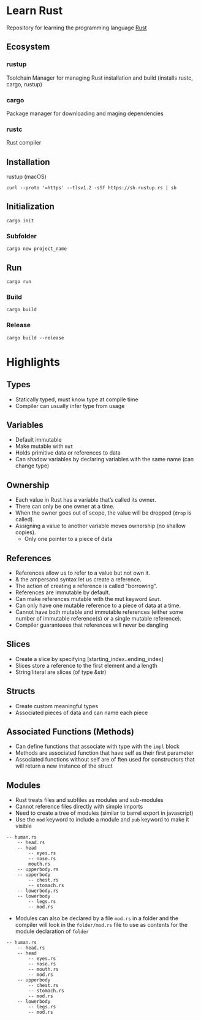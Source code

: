 # Learn Rust

Repository for learning the programming language [Rust](https://www.rust-lang.org/)

## Ecosystem

### rustup

Toolchain Manager for managing Rust installation and build (installs rustc, cargo, rustup)

### cargo

Package manager for downloading and maging dependencies

### rustc

Rust compiler

## Installation

rustup (macOS)

```
curl --proto '=https' --tlsv1.2 -sSf https://sh.rustup.rs | sh
```

## Initialization

```
cargo init
```

### Subfolder

```
cargo new project_name
```

## Run

```
cargo run
```

### Build

```
cargo build
```

### Release

```
cargo build --release
```

# Highlights

## Types

-   Statically typed, must know type at compile time
-   Compiler can usually infer type from usage

## Variables

-   Default immutable
-   Make mutable with `mut`
-   Holds primitive data or references to data
-   Can shadow variables by declaring variables with the same name (can change type)

## Ownership

-   Each value in Rust has a variable that’s called its owner.
-   There can only be one owner at a time.
-   When the owner goes out of scope, the value will be dropped (`drop` is called).
-   Assigning a value to another variable moves ownership (no shallow copies).
    -   Only one pointer to a piece of data

## References

-   References allow us to refer to a value but not own it.
-   & the ampersand syntax let us create a reference.
-   The action of creating a reference is called "borrowing".
-   References are immutable by default.
-   Can make references mutable with the mut keyword `&mut`.
-   Can only have one mutable reference to a piece of data at a time.
-   Cannot have both mutable and immutable references (either some number of immutable reference(s) or a single mutable reference).
-   Compiler guaranteees that references will never be dangling

## Slices

-   Create a slice by specifying [starting_index..ending_index]
-   Slices store a reference to the first element and a length
-   String literal are slices (of type &str)

## Structs

-   Create custom meaningful types
-   Associated pieces of data and can name each piece

## Associated Functions (Methods)

-   Can define functions that associate with type with the `impl` block
-   Methods are associated function that have self as their first parameter
-   Associated functions without self are of ften used for constructors that will return a new instance of the struct

## Modules

-   Rust treats files and subfiles as modules and sub-modules
-   Cannot reference files directly with simple imports
-   Need to create a tree of modules (similar to barrel export in javascript)
-   Use the `mod` keyword to include a module and `pub` keyword to make it visible

```
-- human.rs
    -- head.rs
    -- head
        -- eyes.rs
        -- nose.rs
        mouth.rs
    -- upperbody.rs
    -- upperbody
        -- chest.rs
        -- stomach.rs
    -- lowerbody.rs
    -- lowerbody
        -- legs.rs
        -- mod.rs
```

-   Modules can also be declared by a file `mod.rs` in a folder and the compiler will look in the `folder/mod.rs` file to use as contents for the module declaration of `folder`

```
-- human.rs
    -- head.rs
    -- head
        -- eyes.rs
        -- nose.rs
        -- mouth.rs
        -- mod.rs
    -- upperbody
        -- chest.rs
        -- stomach.rs
        -- mod.rs
    -- lowerbody
        -- legs.rs
        -- mod.rs
```
